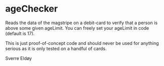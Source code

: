 # ageChecker

Reads the data of the magstripe on a debit-card to verify that a person is above some given ageLimit.
You can freely set your ageLimit in code (default is 17).

This is just proof-of-concept code and should never be used for anything serious as it is only tested
on a handful of cards.


Sverre Eldøy 
